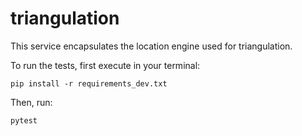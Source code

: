 # triangulation

This service encapsulates the location engine used for triangulation.

To run the tests, first execute in your terminal:

```shell
pip install -r requirements_dev.txt
```

Then, run:

```shell
pytest
```
